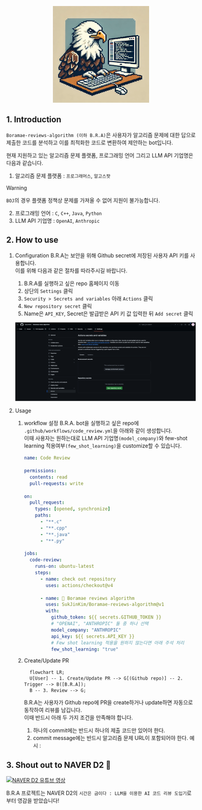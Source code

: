 <p align="center">
  <a href="https://github.com/SukJinKim/Boramae-reviews-algorithm/tree/main"> 
    <img src="/img/Boramae-reviews-algorithm-logo.webp" width="256" height="256"/>
  </a>
</p>  


## 1. Introduction


`Boramae-reviews-algorithm (이하 B.R.A)`은 사용자가 알고리즘 문제에 대한 답으로 제출한 코드를 분석하고 이를 최적화한 코드로 변환하여 제안하는 bot입니다.


현재 지원하고 있는 알고리즘 문제 플랫폼, 프로그래밍 언어 그리고 LLM API 기업명은 다음과 같습니다.

1. 알고리즘 문제 플랫폼 : `프로그래머스`, `알고스팟`
> [!WARNING]
> `BOJ`의 경우 플랫폼 정책상 문제를 가져올 수 없어 지원이 불가능합니다.
2. 프로그래밍 언어 : `C`, `C++`, `Java`, `Python`
3. LLM API 기업명 : `OpenAI`, `Anthropic`
  

## 2. How to use

1. Configuration
   B.R.A는 보안을 위해 Github secret에 저장된 사용자 API 키를 사용합니다.  
   이를 위해 다음과 같은 절차를 따라주시길 바랍니다.  

   1) B.R.A를 실행하고 싶은 repo 홈페이지 이동
   2) 상단의 `Settings` 클릭
   3) `Security > Secrets and variables` 아래 `Actions` 클릭
   4) `New repository secret` 클릭
   5) Name은 `API_KEY`, Secret은 발급받은 API 키 값 입력한 뒤 `Add secret` 클릭

   <p align="center">
    <img src="/img/secret setting.png"/>
   </p>  


2. Usage
   1) workflow 설정
      B.R.A. bot을 실행하고 싶은 repo에 `.github/workflows/code_review.yml`을 아래와 같이 생성합니다.  
      이때 사용자는 원하는대로 LLM API 기업명`(model_company)`와 few-shot learning 적용여부`(few_shot_learning)`을 customize할 수 있습니다.  
      <!-- TODO technical report 추가 -->

      ```yml
      name: Code Review

      permissions:
        contents: read
        pull-requests: write

      on:
        pull_request:
          types: [opened, synchronize]
          paths:
            - "**.c"
            - "**.cpp"
            - "**.java"
            - "**.py"

      jobs:
        code-review:
          runs-on: ubuntu-latest
          steps:
            - name: check out repository
              uses: actions/checkout@v4

            - name: 🦅 Boramae reviews algorithm
              uses: SukJinKim/Boramae-reviews-algorithm@v1
              with:
                github_token: ${{ secrets.GITHUB_TOKEN }}
                # "OPENAI", "ANTHROPIC" 둘 중 하나 선택
                model_company: "ANTHROPIC"
                api_key: ${{ secrets.API_KEY }}
                # Few shot learning 적용을 원하지 않는다면 아래 주석 처리
                few_shot_learning: "true"
      ```

   2) Create/Update PR
      ```mermaid
        flowchart LR;
        U[User] -- 1. Create/Update PR --> G[(Github repo)] -- 2. Trigger --> B([B.R.A]);
        B -- 3. Review --> G;
      ```
      B.R.A는 사용자가 Github repo에 PR을 create하거나 update하면 자동으로 동작하여 리뷰를 남깁니다.  
      이때 반드시 아래 두 가지 조건을 만족해야 합니다.  
      1) 하나의 commit에는 반드시 하나의 제출 코드만 있어야 한다.
      2) commit message에는 반드시 알고리즘 문제 URL이 포함되어야 한다.
      예시 : 
      <!-- TODO 예시 PR 링크 넣기 -->

  
## 3. Shout out to NAVER D2 :green_heart:

[![NAVER D2 유튜브 영상](http://img.youtube.com/vi/7cwFhX14nkg/0.jpg)](https://youtu.be/7cwFhX14nkg?t=0s)  

B.R.A 프로젝트는 NAVER D2의 `시간은 금이다 : LLM을 이용한 AI 코드 리뷰 도입기`로부터 영감을 받았습니다!